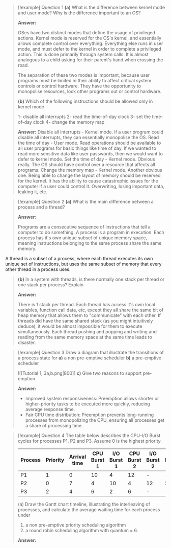 > [!example] Question 1
> **(a)** What is the difference between kernel mode and user mode? Why is the difference important to an OS?
>
> **Answer:**
> 
> OSes have two distinct modes that define the usage of privileged actions. Kernel mode is reserved for the OS's kernel, and essentially allows complete control over everything. Everything else runs in user mode, and must defer to the kernel in order to complete a privileged action. This is done primarily through system calls. It is almost analogous to a child asking for their parent's hand when crossing the road. 
> 
> The separation of these two modes is important, because user programs must be limited in their ability to affect critical system controls or control hardware. They have the opportunity to monopolise resources, lock other programs out or control hardware. 
>
> **(b)** Which of the following instructions should be allowed only in kernel mode
> 
> 1- disable all interrupts
> 2- read the time-of-day clock
> 3- set the time-of-day clock
> 4- change the memory map
>
> **Answer:**
> Disable all interrupts - Kernel mode. If a user program could disable all interrupts, they can essentially monopolise the OS.
> Read the time of day - User mode. Read operations should be available to all user programs for basic things like time of day. If we wanted to read more sensitive data like user passwords, then we would want to defer to kernel mode.
> Set the time of day - Kernel mode. Obvious really. The OS should have control over a resource that affects all programs.
> Change the memory map - Kernel mode. Another obvious one. Being able to change the layout of memory should be reserved for the kernel. It has the ability to cause catastrophic issues for the computer if a user could control it. Overwriting, losing important data, leaking it, etc.

> [!example] Question 2
> **(a)** What is the main difference between a process and a thread?
>
> **Answer:**
> 
> Programs are a consecutive sequence of instructions that tell a computer to do something. A process is a program in execution. Each process has it's own unique subset of unique memory space, meaning instructions belonging to the same process share the same memory.
> 
  A thread is a subset of a process, where each thread executes its own unique set of instructions, but uses the same subset of memory that every other thread in a process uses.
> 
> 
>
> **(b)** In a system with threads, is there normally one stack per thread or one stack per process? Explain
>
> **Answer:**
> 
> There is 1 stack per thread. Each thread has access it's own local variables, function call data, etc, except they all share the same bit of heap memory that allows them to "communicate" with each other. If threads did have the same shared stack (as you might intuitively deduce), it would be almost impossible for them to execute simultaneously. Each thread pushing and popping and writing and reading  from the same memory space at the same time leads to disaster.
 
> [!example] Question 3
> Draw a diagram that illustrate the transitions of a process state for
> **a)** a non pre-emptive scheduler
> **b)** a pre-emptive scheduler
> 
> ![[Tutorial 1, 3a,b.png|800]]
> **c)** Give two reasons to support pre-emption.
>
> **Answer:**
> - Improved system responsiveness: Preemption allows shorter or higher-priority tasks to be executed more quickly, reducing average response time.
> - Fair CPU time distribution: Preemption prevents long-running processes from monopolizing the CPU, ensuring all processes get a share of processing time.

> [!example] Question 4
> The table below describes the CPU-I/O Burst cycles for processes P1, P2 and P3. Assume 0 is the highest priority.
>
> | Process | Priority | Arrival time | CPU Burst 1 | I/O Burst 1 | CPU Burst 2 | I/O Burst 2 | CPU Burst 3 |
> |---------|----------|--------------|-------------|--------------|-------------|--------------|-------------|
> | P1      | 1        | 0            | 10          | 4            | 12          | -            | -           |
> | P2      | 0        | 7            | 4           | 10           | 4           | 12           | 2           |
> | P3      | 2        | 4            | 6           | 2            | 6           | -            | -           |
>
> (a) Draw the Gantt chart timeline, illustrating the interleaving of processes, and calculate the average waiting time for each process under
> 1. a non pre-emptive priority scheduling algorithm
> 2. a round robin scheduling algorithm with quantum = 6.
>
> **Answer:**

